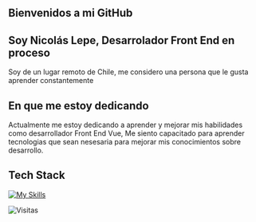 ## Bienvenidos a mi GitHub
## Soy Nicolás Lepe, Desarrolador Front End en proceso
Soy de un lugar remoto de Chile, me considero una persona que le gusta aprender constantemente

## En que me estoy dedicando
Actualmente me estoy dedicando a aprender y mejorar mis habilidades como desarrollador Front End Vue, Me siento capacitado para aprender tecnologias que sean nesesaria para mejorar mis conocimientos sobre desarrollo.

## Tech Stack 
[![My Skills](https://skillicons.dev/icons?i=html,css,bootstrap,js,vue)](https://skillicons.dev)








![Visitas](https://komarev.com/ghpvc/?MainEstres&label=Profile+Views&color=green)
